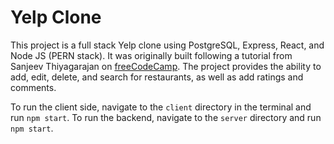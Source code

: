 # Yelp Clone
This project is a full stack Yelp clone using PostgreSQL, Express, React, and Node JS (PERN stack). It was originally built following a tutorial from Sanjeev Thiyagarajan on <a href="https://www.youtube.com/watch?v=J01rYl9T3BU" target="_blank">freeCodeCamp</a>. The project provides the ability to add, edit, delete, and search for restaurants, as well as add ratings and comments.

To run the client side, navigate to the `client` directory in the terminal and run `npm start`. To run the backend, navigate to the `server` directory and run `npm start`.
